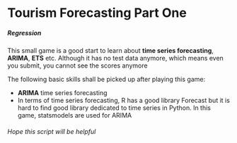 # Tourism Forecasting Part One
##### Regression
This small game is a good start to learn about **time series forecasting**, **ARIMA**, **ETS** etc. Although it has no test data anymore, which means even you submit, you cannot see the scores anymore

The following basic skills shall be picked up after playing this game:
* **ARIMA** time series forecasting
* In terms of time series forecasting, R has a good library Forecast but it is hard to find good library dedicated to time series in Python. In this game, statsmodels are used for ARIMA

###### Hope this script will be helpful



